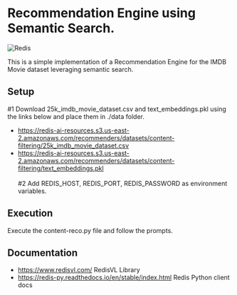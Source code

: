 # Recommendation Engine using Semantic Search.

![Redis](https://redis.io/wp-content/uploads/2024/04/Logotype.svg?auto=webp&quality=85,75&width=120)

This is a simple implementation of a Recommendation Engine for the IMDB Movie dataset leveraging semantic search.<br>

## Setup
#1
Download 25k_imdb_movie_dataset.csv and text_embeddings.pkl using the links below and place them in ./data folder.<br>
- https://redis-ai-resources.s3.us-east-2.amazonaws.com/recommenders/datasets/content-filtering/25k_imdb_movie_dataset.csv<br>
- https://redis-ai-resources.s3.us-east-2.amazonaws.com/recommenders/datasets/content-filtering/text_embeddings.pkl<br><br>
#2
Add REDIS_HOST, REDIS_PORT, REDIS_PASSWORD as environment variables.<br>

## Execution
Execute the content-reco.py file and follow the prompts.

## Documentation

- https://www.redisvl.com/ RedisVL Library
- https://redis-py.readthedocs.io/en/stable/index.html Redis Python client docs